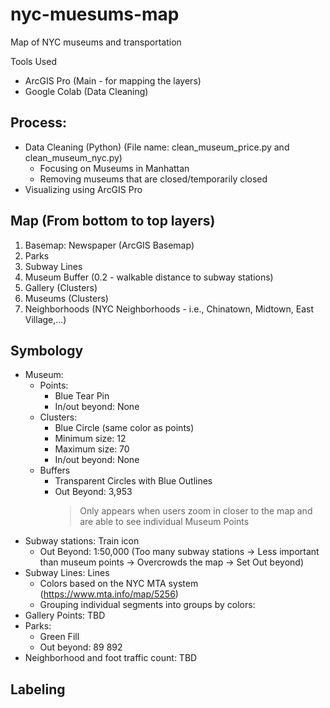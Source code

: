 # nyc-muesums-map
Map of NYC museums and transportation

Tools Used
- ArcGIS Pro (Main - for mapping the  layers)
- Google Colab (Data Cleaning)

## Process:
- Data Cleaning (Python) (File name: clean_museum_price.py and clean_museum_nyc.py)
  - Focusing on Museums in Manhattan
  - Removing museums that are closed/temporarily closed
-  Visualizing using ArcGIS Pro

## Map (From bottom to top layers)
1. Basemap: Newspaper (ArcGIS Basemap)
2. Parks
3. Subway Lines
4. Museum Buffer (0.2 - walkable distance to subway stations)
5. Gallery (Clusters)
6. Museums (Clusters)
7. Neighborhoods (NYC Neighborhoods - i.e., Chinatown, Midtown, East Village,...)

## Symbology
- Museum:
  - Points:
    - Blue Tear Pin 
    - In/out beyond: None
  - Clusters:
    - Blue Circle (same color as points)
    - Minimum size: 12
    - Maximum size: 70
    - In/out beyond: None
  - Buffers
    - Transparent Circles with Blue Outlines
    - Out Beyond: 3,953
      >Only appears when users zoom in closer to the map and are able to see individual Museum Points
- Subway stations: Train icon
  - Out Beyond: 1:50,000 (Too many subway stations -> Less important than museum points -> Overcrowds the map -> Set Out beyond)
- Subway Lines: Lines
  - Colors based on the NYC MTA system (https://www.mta.info/map/5256)
  - Grouping individual segments into groups by colors: 
- Gallery Points: TBD
- Parks:
  - Green Fill
  - Out beyond: 89 892
- Neighborhood and foot traffic count: TBD

## Labeling
